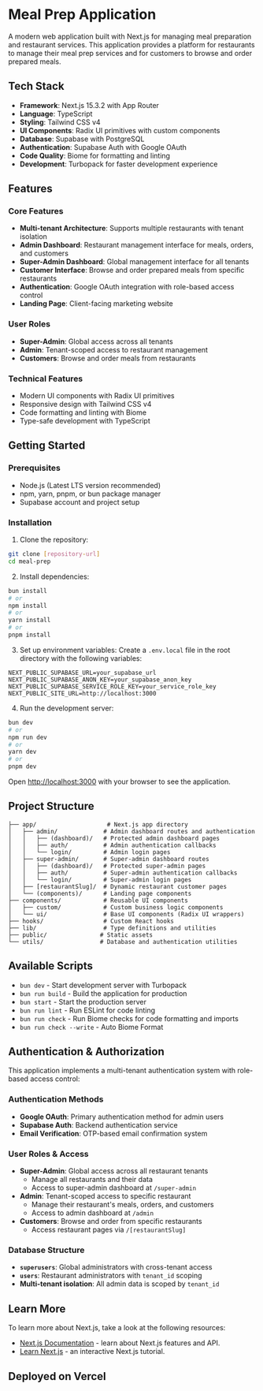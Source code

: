 # Meal Prep Application

A modern web application built with Next.js for managing meal preparation and restaurant services. This application provides a platform for restaurants to manage their meal prep services and for customers to browse and order prepared meals.

## Tech Stack

- **Framework**: Next.js 15.3.2 with App Router
- **Language**: TypeScript
- **Styling**: Tailwind CSS v4
- **UI Components**: Radix UI primitives with custom components
- **Database**: Supabase with PostgreSQL
- **Authentication**: Supabase Auth with Google OAuth
- **Code Quality**: Biome for formatting and linting
- **Development**: Turbopack for faster development experience

## Features

### Core Features
- **Multi-tenant Architecture**: Supports multiple restaurants with tenant isolation
- **Admin Dashboard**: Restaurant management interface for meals, orders, and customers
- **Super-Admin Dashboard**: Global management interface for all tenants
- **Customer Interface**: Browse and order prepared meals from specific restaurants
- **Authentication**: Google OAuth integration with role-based access control
- **Landing Page**: Client-facing marketing website

### User Roles
- **Super-Admin**: Global access across all tenants
- **Admin**: Tenant-scoped access to restaurant management
- **Customers**: Browse and order meals from restaurants

### Technical Features
- Modern UI components with Radix UI primitives
- Responsive design with Tailwind CSS v4
- Code formatting and linting with Biome
- Type-safe development with TypeScript

## Getting Started

### Prerequisites

- Node.js (Latest LTS version recommended)
- npm, yarn, pnpm, or bun package manager
- Supabase account and project setup

### Installation

1. Clone the repository:
```bash
git clone [repository-url]
cd meal-prep
```

2. Install dependencies:
```bash
bun install
# or
npm install
# or
yarn install
# or
pnpm install
```

3. Set up environment variables:
Create a `.env.local` file in the root directory with the following variables:
```
NEXT_PUBLIC_SUPABASE_URL=your_supabase_url
NEXT_PUBLIC_SUPABASE_ANON_KEY=your_supabase_anon_key
NEXT_PUBLIC_SUPABASE_SERVICE_ROLE_KEY=your_service_role_key
NEXT_PUBLIC_SITE_URL=http://localhost:3000
```

4. Run the development server:
```bash
bun dev
# or
npm run dev
# or
yarn dev
# or
pnpm dev
```

Open [http://localhost:3000](http://localhost:3000) with your browser to see the application.

## Project Structure

```
├── app/                    # Next.js app directory
│   ├── admin/             # Admin dashboard routes and authentication
│   │   ├── (dashboard)/   # Protected admin dashboard pages
│   │   ├── auth/          # Admin authentication callbacks
│   │   └── login/         # Admin login pages
│   ├── super-admin/       # Super-admin dashboard routes
│   │   ├── (dashboard)/   # Protected super-admin pages
│   │   ├── auth/          # Super-admin authentication callbacks
│   │   └── login/         # Super-admin login pages
│   ├── [restaurantSlug]/  # Dynamic restaurant customer pages
│   └── (components)/      # Landing page components
├── components/            # Reusable UI components
│   ├── custom/            # Custom business logic components
│   └── ui/                # Base UI components (Radix UI wrappers)
├── hooks/                 # Custom React hooks
├── lib/                   # Type definitions and utilities
├── public/               # Static assets
└── utils/                # Database and authentication utilities
```

## Available Scripts

- `bun dev` - Start development server with Turbopack
- `bun run build` - Build the application for production
- `bun start` - Start the production server
- `bun run lint` - Run ESLint for code linting
- `bun run check` - Run Biome checks for code formatting and imports
- `bun run check --write` - Auto Biome Format

## Authentication & Authorization

This application implements a multi-tenant authentication system with role-based access control:

### Authentication Methods
- **Google OAuth**: Primary authentication method for admin users
- **Supabase Auth**: Backend authentication service
- **Email Verification**: OTP-based email confirmation system

### User Roles & Access
- **Super-Admin**: Global access across all restaurant tenants
  - Manage all restaurants and their data
  - Access to super-admin dashboard at `/super-admin`
- **Admin**: Tenant-scoped access to specific restaurant
  - Manage their restaurant's meals, orders, and customers
  - Access to admin dashboard at `/admin`
- **Customers**: Browse and order from specific restaurants
  - Access restaurant pages via `/[restaurantSlug]`

### Database Structure
- **`superusers`**: Global administrators with cross-tenant access
- **`users`**: Restaurant administrators with `tenant_id` scoping
- **Multi-tenant isolation**: All admin data is scoped by `tenant_id`


## Learn More

To learn more about Next.js, take a look at the following resources:

- [Next.js Documentation](https://nextjs.org/docs) - learn about Next.js features and API.
- [Learn Next.js](https://nextjs.org/learn) - an interactive Next.js tutorial.


## Deployed on Vercel
